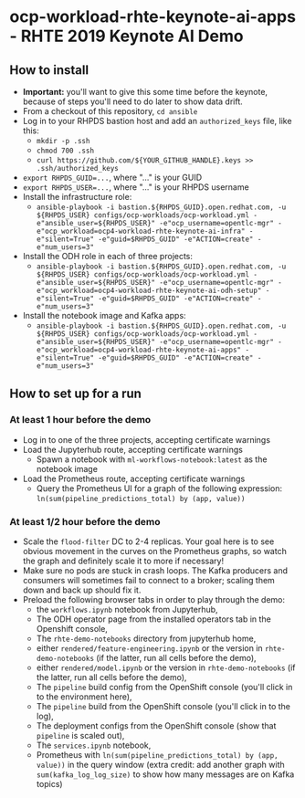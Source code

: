 # ocp-workload-rhte-keynote-ai-apps - RHTE 2019 Keynote AI Demo

## How to install

- **Important:** you'll want to give this some time before the keynote, because of steps you'll need to do later to show data drift.
- From a checkout of this repository, `cd ansible`
- Log in to your RHPDS bastion host and add an `authorized_keys` file, like this:
  - `mkdir -p .ssh`
  - `chmod 700 .ssh`
  - `curl https://github.com/${YOUR_GITHUB_HANDLE}.keys >> .ssh/authorized_keys`
- `export RHPDS_GUID=...`, where "..." is your GUID
- `export RHPDS_USER=...`, where "..." is your RHPDS username
- Install the infrastructure role:
  - `ansible-playbook -i bastion.${RHPDS_GUID}.open.redhat.com, -u ${RHPDS_USER} configs/ocp-workloads/ocp-workload.yml -e"ansible_user=${RHPDS_USER}" -e"ocp_username=opentlc-mgr" -e"ocp_workload=ocp4-workload-rhte-keynote-ai-infra" -e"silent=True" -e"guid=$RHPDS_GUID" -e"ACTION=create" -e"num_users=3"`
- Install the ODH role in each of three projects:
  - `ansible-playbook -i bastion.${RHPDS_GUID}.open.redhat.com, -u ${RHPDS_USER} configs/ocp-workloads/ocp-workload.yml -e"ansible_user=${RHPDS_USER}" -e"ocp_username=opentlc-mgr" -e"ocp_workload=ocp4-workload-rhte-keynote-ai-odh-setup" -e"silent=True" -e"guid=$RHPDS_GUID" -e"ACTION=create" -e"num_users=3"`
- Install the notebook image and Kafka apps:
  - `ansible-playbook -i bastion.${RHPDS_GUID}.open.redhat.com, -u ${RHPDS_USER} configs/ocp-workloads/ocp-workload.yml -e"ansible_user=${RHPDS_USER}" -e"ocp_username=opentlc-mgr" -e"ocp_workload=ocp4-workload-rhte-keynote-ai-apps" -e"silent=True" -e"guid=$RHPDS_GUID" -e"ACTION=create" -e"num_users=3"`

## How to set up for a run

### At least 1 hour before the demo

- Log in to one of the three projects, accepting certificate warnings
- Load the Jupyterhub route, accepting certificate warnings
  - Spawn a notebook with `ml-workflows-notebook:latest` as the notebook image
- Load the Prometheus route, accepting certificate warnings
  - Query the Prometheus UI for a graph of the following expression:  `ln(sum(pipeline_predictions_total) by (app, value))`

### At least 1/2 hour before the demo

- Scale the `flood-filter` DC to 2-4 replicas.  Your goal here is to see obvious movement in the curves on the Prometheus graphs, so watch the graph and definitely scale it to more if necessary!
- Make sure no pods are stuck in crash loops.  The Kafka producers and consumers will sometimes fail to connect to a broker; scaling them down and back up should fix it.
- Preload the following browser tabs in order to play through the demo:
  - the `workflows.ipynb` notebook from Jupyterhub,
  - The ODH operator page from the installed operators tab in the Openshift console, 
  - The `rhte-demo-notebooks` directory from jupyterhub home, 
  - either `rendered/feature-engineering.ipynb` or the version in `rhte-demo-notebooks` (if the latter, run all cells before the demo), 
  - either `rendered/model.ipynb` or the version in `rhte-demo-notebooks` (if the latter, run all cells before the demo),
  - The `pipeline` build config from the OpenShift console (you'll click in to the environment here), 
  - The `pipeline` build from the OpenShift console (you'll click in to the log), 
  - The deployment configs from the OpenShift console (show that `pipeline` is scaled out),
  - The `services.ipynb` notebook, 
  - Prometheus with `ln(sum(pipeline_predictions_total) by (app, value))` in the query window (extra credit:  add another graph with `sum(kafka_log_log_size)` to show how many messages are on Kafka topics)
